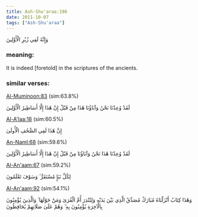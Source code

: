 ```yaml
---
title: Ash-Shu'araa:196
date: 2011-10-07
tags: ["Ash-Shu'araa"]
---
```

وَإِنَّهُ لَفِي زُبُرِ الْأَوَّلِينَ
### meaning: 
It is indeed [foretold] in the scriptures of the ancients.
### similar verses: 

[Al-Muminoon:83](/23/83) (sim:63.8%)

لَقَدْ وُعِدْنَا نَحْنُ وَآبَاؤُنَا هَٰذَا مِنْ قَبْلُ إِنْ هَٰذَا إِلَّا أَسَاطِيرُ الْأَوَّلِينَ

[Al-A'laa:18](/87/18) (sim:60.5%)

إِنَّ هَٰذَا لَفِي الصُّحُفِ الْأُولَىٰ

[An-Naml:68](/27/68) (sim:59.6%)

لَقَدْ وُعِدْنَا هَٰذَا نَحْنُ وَآبَاؤُنَا مِنْ قَبْلُ إِنْ هَٰذَا إِلَّا أَسَاطِيرُ الْأَوَّلِينَ

[Al-An'aam:67](/6/67) (sim:59.2%)

لِكُلِّ نَبَإٍ مُسْتَقَرٌّ ۚ وَسَوْفَ تَعْلَمُونَ

[Al-An'aam:92](/6/92) (sim:54.1%)

وَهَٰذَا كِتَابٌ أَنْزَلْنَاهُ مُبَارَكٌ مُصَدِّقُ الَّذِي بَيْنَ يَدَيْهِ وَلِتُنْذِرَ أُمَّ الْقُرَىٰ وَمَنْ حَوْلَهَا ۚ وَالَّذِينَ يُؤْمِنُونَ بِالْآخِرَةِ يُؤْمِنُونَ بِهِ ۖ وَهُمْ عَلَىٰ صَلَاتِهِمْ يُحَافِظُونَ
